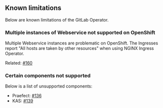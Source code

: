 ## Known limitations

Below are known limitations of the GitLab Operator.

### Multiple instances of Webservice not supported on OpenShift

Multiple Webservice instances are problematic on OpenShift. The Ingresses report "All hosts are taken by other resources" when using NGINX Ingress Operator.

Related: [#160](https://gitlab.com/gitlab-org/cloud-native/gitlab-operator/-/issues/160)

### Certain components not supported

Below is a list of unsupported components:

- Praefect: [#136](https://gitlab.com/gitlab-org/cloud-native/gitlab-operator/-/issues/136)
- KAS: [#139](https://gitlab.com/gitlab-org/cloud-native/gitlab-operator/-/issues/139)
